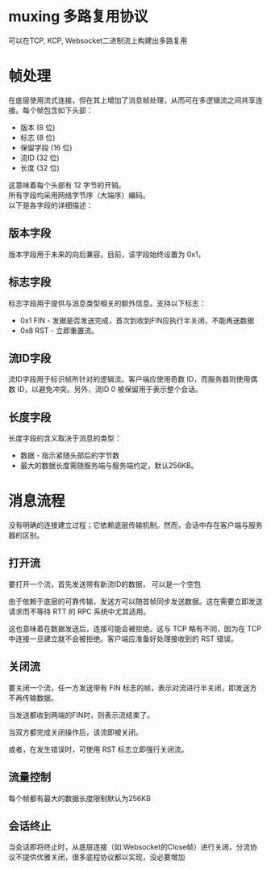 # muxing 多路复用协议

可以在TCP, KCP, Websocket二进制流上构建出多路复用

# 帧处理
在底层使用流式连接，但在其上增加了消息帧处理，从而可在多逻辑流之间共享连接。每个帧包含如下头部：

* 版本 (8 位)
* 标志 (8 位)
* 保留字段 (16 位)
* 流ID (32 位)
* 长度 (32 位)

这意味着每个头部有 12 字节的开销。  
所有字段均采用网络字节序（大端序）编码。  
以下是各字段的详细描述：

## 版本字段

版本字段用于未来的向后兼容。目前，该字段始终设置为 0x1，

## 标志字段

标志字段用于提供与消息类型相关的额外信息。支持以下标志：

* 0x1 FIN - 发据是否发送完成，首次到收到FIN应执行半关闭，不能再送数据
* 0x8 RST - 立即重置流。

## 流ID字段

流ID字段用于标识帧所针对的逻辑流。客户端应使用奇数 ID，而服务器则使用偶数 ID，以避免冲突。另外，流ID 0 被保留用于表示整个会话。


## 长度字段
长度字段的含义取决于消息的类型：
* 数据 - 指示紧随头部后的字节数
* 最大的数据长度需随服务端与服务端约定，默认256KB。

# 消息流程

没有明确的连接建立过程；它依赖底层传输机制。然而，会话中存在客户端与服务器的区别。

## 打开流

要打开一个流，首先发送带有新流ID的数据， 可以是一个空包

由于依赖于底层的可靠传输，发送方可以随首帧同步发送数据。这在需要立即发送请求而不等待 RTT 的 RPC 系统中尤其适用。

这也意味着在数据发送后，连接可能会被拒绝。这与 TCP 略有不同，因为在 TCP 中连接一旦建立就不会被拒绝。客户端应准备好处理接收到的 RST 错误。


## 关闭流

要关闭一个流，任一方发送带有 FIN 标志的帧，表示对流进行半关闭，即发送方不再传输数据。

当发送都收到两端的FIN时，则表示流结束了。

当双方都完成关闭操作后，该流即被关闭。

或者，在发生错误时，可使用 RST 标志立即强行关闭流。

## 流量控制
每个帧都有最大的数据长度限制默认为256KB

## 会话终止
当会话即将终止时，从底层连接（如:Websocket的Close帧）进行关闭，分流协议不提供优雅关闭，很多底程协议都以实现，没必要增加
